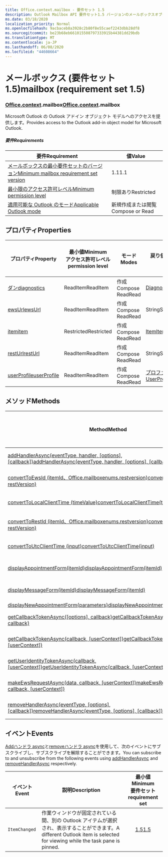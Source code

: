 ```yaml
---
title: Office.context.mailbox - 要件セット 1.5
description: Outlook Mailbox API 要件セット1.5 バージョンのメールボックスオブジェクトモデル。
ms.date: 03/18/2020
localization_priority: Normal
ms.openlocfilehash: 9acbaceb8a3928c2b80f8e55caef2243dbb28df8
ms.sourcegitcommit: be23b68eb661015508797333915b44381dd29bdb
ms.translationtype: MT
ms.contentlocale: ja-JP
ms.lasthandoff: 06/08/2020
ms.locfileid: "44608664"
---
```

# <a name="mailbox-requirement-set-15"></a><span data-ttu-id="b6967-103">メールボックス (要件セット 1.5)</span><span class="sxs-lookup"><span data-stu-id="b6967-103">mailbox (requirement set 1.5)</span></span>

### <a name="officecontextmailbox"></a><span data-ttu-id="b6967-104">[Office](office.md)[.context](office.context.md).mailbox</span><span class="sxs-lookup"><span data-stu-id="b6967-104">[Office](office.md)[.context](office.context.md).mailbox</span></span>

<span data-ttu-id="b6967-105">Microsoft Outlook の Outlook アドイン オブジェクト モデルへのアクセスを提供します。</span><span class="sxs-lookup"><span data-stu-id="b6967-105">Provides access to the Outlook add-in object model for Microsoft Outlook.</span></span>

##### <a name="requirements"></a><span data-ttu-id="b6967-106">要件</span><span class="sxs-lookup"><span data-stu-id="b6967-106">Requirements</span></span>

|<span data-ttu-id="b6967-107">要件</span><span class="sxs-lookup"><span data-stu-id="b6967-107">Requirement</span></span>| <span data-ttu-id="b6967-108">値</span><span class="sxs-lookup"><span data-stu-id="b6967-108">Value</span></span>|
|---|---|
|[<span data-ttu-id="b6967-109">メールボックスの最小要件セットのバージョン</span><span class="sxs-lookup"><span data-stu-id="b6967-109">Minimum mailbox requirement set version</span></span>](../../requirement-sets/outlook-api-requirement-sets.md)| <span data-ttu-id="b6967-110">1.1</span><span class="sxs-lookup"><span data-stu-id="b6967-110">1.1</span></span>|
|[<span data-ttu-id="b6967-111">最小限のアクセス許可レベル</span><span class="sxs-lookup"><span data-stu-id="b6967-111">Minimum permission level</span></span>](../../../outlook/understanding-outlook-add-in-permissions.md)| <span data-ttu-id="b6967-112">制限あり</span><span class="sxs-lookup"><span data-stu-id="b6967-112">Restricted</span></span>|
|[<span data-ttu-id="b6967-113">適用可能な Outlook のモード</span><span class="sxs-lookup"><span data-stu-id="b6967-113">Applicable Outlook mode</span></span>](../../../outlook/outlook-add-ins-overview.md#extension-points)| <span data-ttu-id="b6967-114">新規作成または閲覧</span><span class="sxs-lookup"><span data-stu-id="b6967-114">Compose or Read</span></span>|

## <a name="properties"></a><span data-ttu-id="b6967-115">プロパティ</span><span class="sxs-lookup"><span data-stu-id="b6967-115">Properties</span></span>

| <span data-ttu-id="b6967-116">プロパティ</span><span class="sxs-lookup"><span data-stu-id="b6967-116">Property</span></span> | <span data-ttu-id="b6967-117">最小値</span><span class="sxs-lookup"><span data-stu-id="b6967-117">Minimum</span></span><br><span data-ttu-id="b6967-118">アクセス許可レベル</span><span class="sxs-lookup"><span data-stu-id="b6967-118">permission level</span></span> | <span data-ttu-id="b6967-119">モード</span><span class="sxs-lookup"><span data-stu-id="b6967-119">Modes</span></span> | <span data-ttu-id="b6967-120">戻り値の種類</span><span class="sxs-lookup"><span data-stu-id="b6967-120">Return type</span></span> | <span data-ttu-id="b6967-121">最小値</span><span class="sxs-lookup"><span data-stu-id="b6967-121">Minimum</span></span><br><span data-ttu-id="b6967-122">要件セット</span><span class="sxs-lookup"><span data-stu-id="b6967-122">requirement set</span></span> |
|---|---|---|---|:---:|
| [<span data-ttu-id="b6967-123">ダン</span><span class="sxs-lookup"><span data-stu-id="b6967-123">diagnostics</span></span>](/javascript/api/outlook/office.mailbox?view=outlook-js-1.5#diagnostics) | <span data-ttu-id="b6967-124">ReadItem</span><span class="sxs-lookup"><span data-stu-id="b6967-124">ReadItem</span></span> | <span data-ttu-id="b6967-125">作成</span><span class="sxs-lookup"><span data-stu-id="b6967-125">Compose</span></span><br><span data-ttu-id="b6967-126">Read</span><span class="sxs-lookup"><span data-stu-id="b6967-126">Read</span></span> | [<span data-ttu-id="b6967-127">Diagnostics</span><span class="sxs-lookup"><span data-stu-id="b6967-127">Diagnostics</span></span>](/javascript/api/outlook/office.diagnostics?view=outlook-js-1.5) | [<span data-ttu-id="b6967-128">1.1</span><span class="sxs-lookup"><span data-stu-id="b6967-128">1.1</span></span>](../requirement-set-1.1/outlook-requirement-set-1.1.md) |
| [<span data-ttu-id="b6967-129">ewsUrl</span><span class="sxs-lookup"><span data-stu-id="b6967-129">ewsUrl</span></span>](/javascript/api/outlook/office.mailbox?view=outlook-js-1.5#ewsurl) | <span data-ttu-id="b6967-130">ReadItem</span><span class="sxs-lookup"><span data-stu-id="b6967-130">ReadItem</span></span> | <span data-ttu-id="b6967-131">作成</span><span class="sxs-lookup"><span data-stu-id="b6967-131">Compose</span></span><br><span data-ttu-id="b6967-132">Read</span><span class="sxs-lookup"><span data-stu-id="b6967-132">Read</span></span> | <span data-ttu-id="b6967-133">String</span><span class="sxs-lookup"><span data-stu-id="b6967-133">String</span></span> | [<span data-ttu-id="b6967-134">1.1</span><span class="sxs-lookup"><span data-stu-id="b6967-134">1.1</span></span>](../requirement-set-1.1/outlook-requirement-set-1.1.md) |
| [<span data-ttu-id="b6967-135">item</span><span class="sxs-lookup"><span data-stu-id="b6967-135">item</span></span>](office.context.mailbox.item.md) | <span data-ttu-id="b6967-136">Restricted</span><span class="sxs-lookup"><span data-stu-id="b6967-136">Restricted</span></span> | <span data-ttu-id="b6967-137">作成</span><span class="sxs-lookup"><span data-stu-id="b6967-137">Compose</span></span><br><span data-ttu-id="b6967-138">Read</span><span class="sxs-lookup"><span data-stu-id="b6967-138">Read</span></span> | [<span data-ttu-id="b6967-139">Item</span><span class="sxs-lookup"><span data-stu-id="b6967-139">Item</span></span>](/javascript/api/outlook/office.item?view=outlook-js-1.5) | [<span data-ttu-id="b6967-140">1.1</span><span class="sxs-lookup"><span data-stu-id="b6967-140">1.1</span></span>](../requirement-set-1.1/outlook-requirement-set-1.1.md) |
| [<span data-ttu-id="b6967-141">restUrl</span><span class="sxs-lookup"><span data-stu-id="b6967-141">restUrl</span></span>](/javascript/api/outlook/office.mailbox?view=outlook-js-1.5#resturl) | <span data-ttu-id="b6967-142">ReadItem</span><span class="sxs-lookup"><span data-stu-id="b6967-142">ReadItem</span></span> | <span data-ttu-id="b6967-143">作成</span><span class="sxs-lookup"><span data-stu-id="b6967-143">Compose</span></span><br><span data-ttu-id="b6967-144">Read</span><span class="sxs-lookup"><span data-stu-id="b6967-144">Read</span></span> | <span data-ttu-id="b6967-145">String</span><span class="sxs-lookup"><span data-stu-id="b6967-145">String</span></span> | [<span data-ttu-id="b6967-146">1.5</span><span class="sxs-lookup"><span data-stu-id="b6967-146">1.5</span></span>](../requirement-set-1.5/outlook-requirement-set-1.5.md) |
| [<span data-ttu-id="b6967-147">userProfile</span><span class="sxs-lookup"><span data-stu-id="b6967-147">userProfile</span></span>](/javascript/api/outlook/office.mailbox?view=outlook-js-1.4#userprofile) | <span data-ttu-id="b6967-148">ReadItem</span><span class="sxs-lookup"><span data-stu-id="b6967-148">ReadItem</span></span> | <span data-ttu-id="b6967-149">作成</span><span class="sxs-lookup"><span data-stu-id="b6967-149">Compose</span></span><br><span data-ttu-id="b6967-150">Read</span><span class="sxs-lookup"><span data-stu-id="b6967-150">Read</span></span> | [<span data-ttu-id="b6967-151">プロファイル</span><span class="sxs-lookup"><span data-stu-id="b6967-151">UserProfile</span></span>](/javascript/api/outlook/office.userprofile?view=outlook-js-1.5) | [<span data-ttu-id="b6967-152">1.1</span><span class="sxs-lookup"><span data-stu-id="b6967-152">1.1</span></span>](../requirement-set-1.1/outlook-requirement-set-1.1.md) |

## <a name="methods"></a><span data-ttu-id="b6967-153">メソッド</span><span class="sxs-lookup"><span data-stu-id="b6967-153">Methods</span></span>

| <span data-ttu-id="b6967-154">Method</span><span class="sxs-lookup"><span data-stu-id="b6967-154">Method</span></span> | <span data-ttu-id="b6967-155">最小値</span><span class="sxs-lookup"><span data-stu-id="b6967-155">Minimum</span></span><br><span data-ttu-id="b6967-156">アクセス許可レベル</span><span class="sxs-lookup"><span data-stu-id="b6967-156">permission level</span></span> | <span data-ttu-id="b6967-157">モード</span><span class="sxs-lookup"><span data-stu-id="b6967-157">Modes</span></span> | <span data-ttu-id="b6967-158">最小値</span><span class="sxs-lookup"><span data-stu-id="b6967-158">Minimum</span></span><br><span data-ttu-id="b6967-159">要件セット</span><span class="sxs-lookup"><span data-stu-id="b6967-159">requirement set</span></span> |
|---|---|---|:---:|
| <span data-ttu-id="b6967-160">[addHandlerAsync(eventType, handler, [options], [callback])](/javascript/api/outlook/office.mailbox?view=outlook-js-1.5#addhandlerasync-eventtype--handler--options--callback-)</span><span class="sxs-lookup"><span data-stu-id="b6967-160">[addHandlerAsync(eventType, handler, [options], [callback])](/javascript/api/outlook/office.mailbox?view=outlook-js-1.5#addhandlerasync-eventtype--handler--options--callback-)</span></span> | <span data-ttu-id="b6967-161">ReadItem</span><span class="sxs-lookup"><span data-stu-id="b6967-161">ReadItem</span></span> | <span data-ttu-id="b6967-162">作成</span><span class="sxs-lookup"><span data-stu-id="b6967-162">Compose</span></span><br><span data-ttu-id="b6967-163">Read</span><span class="sxs-lookup"><span data-stu-id="b6967-163">Read</span></span> | [<span data-ttu-id="b6967-164">1.5</span><span class="sxs-lookup"><span data-stu-id="b6967-164">1.5</span></span>](../requirement-set-1.5/outlook-requirement-set-1.5.md) |
| [<span data-ttu-id="b6967-165">convertToEwsId (itemId、Office.mailboxenums.restversion)</span><span class="sxs-lookup"><span data-stu-id="b6967-165">convertToEwsId(itemId, restVersion)</span></span>](/javascript/api/outlook/office.mailbox?view=outlook-js-1.5#converttoewsid-itemid--restversion-) | <span data-ttu-id="b6967-166">Restricted</span><span class="sxs-lookup"><span data-stu-id="b6967-166">Restricted</span></span> | <span data-ttu-id="b6967-167">作成</span><span class="sxs-lookup"><span data-stu-id="b6967-167">Compose</span></span><br><span data-ttu-id="b6967-168">Read</span><span class="sxs-lookup"><span data-stu-id="b6967-168">Read</span></span> | [<span data-ttu-id="b6967-169">1.3</span><span class="sxs-lookup"><span data-stu-id="b6967-169">1.3</span></span>](../requirement-set-1.3/outlook-requirement-set-1.3.md) |
| [<span data-ttu-id="b6967-170">convertToLocalClientTime (timeValue)</span><span class="sxs-lookup"><span data-stu-id="b6967-170">convertToLocalClientTime(timeValue)</span></span>](/javascript/api/outlook/office.mailbox?view=outlook-js-1.5#converttolocalclienttime-timevalue-) | <span data-ttu-id="b6967-171">ReadItem</span><span class="sxs-lookup"><span data-stu-id="b6967-171">ReadItem</span></span> | <span data-ttu-id="b6967-172">作成</span><span class="sxs-lookup"><span data-stu-id="b6967-172">Compose</span></span><br><span data-ttu-id="b6967-173">Read</span><span class="sxs-lookup"><span data-stu-id="b6967-173">Read</span></span> | [<span data-ttu-id="b6967-174">1.1</span><span class="sxs-lookup"><span data-stu-id="b6967-174">1.1</span></span>](../requirement-set-1.1/outlook-requirement-set-1.1.md) |
| [<span data-ttu-id="b6967-175">convertToRestId (itemId、Office.mailboxenums.restversion)</span><span class="sxs-lookup"><span data-stu-id="b6967-175">convertToRestId(itemId, restVersion)</span></span>](/javascript/api/outlook/office.mailbox?view=outlook-js-1.5#converttorestid-itemid--restversion-) | <span data-ttu-id="b6967-176">Restricted</span><span class="sxs-lookup"><span data-stu-id="b6967-176">Restricted</span></span> | <span data-ttu-id="b6967-177">作成</span><span class="sxs-lookup"><span data-stu-id="b6967-177">Compose</span></span><br><span data-ttu-id="b6967-178">Read</span><span class="sxs-lookup"><span data-stu-id="b6967-178">Read</span></span> | [<span data-ttu-id="b6967-179">1.3</span><span class="sxs-lookup"><span data-stu-id="b6967-179">1.3</span></span>](../requirement-set-1.3/outlook-requirement-set-1.3.md) |
| [<span data-ttu-id="b6967-180">convertToUtcClientTime (input)</span><span class="sxs-lookup"><span data-stu-id="b6967-180">convertToUtcClientTime(input)</span></span>](/javascript/api/outlook/office.mailbox?view=outlook-js-1.5#converttoutcclienttime-input-) | <span data-ttu-id="b6967-181">ReadItem</span><span class="sxs-lookup"><span data-stu-id="b6967-181">ReadItem</span></span> | <span data-ttu-id="b6967-182">作成</span><span class="sxs-lookup"><span data-stu-id="b6967-182">Compose</span></span><br><span data-ttu-id="b6967-183">Read</span><span class="sxs-lookup"><span data-stu-id="b6967-183">Read</span></span> | [<span data-ttu-id="b6967-184">1.1</span><span class="sxs-lookup"><span data-stu-id="b6967-184">1.1</span></span>](../requirement-set-1.1/outlook-requirement-set-1.1.md) |
| [<span data-ttu-id="b6967-185">displayAppointmentForm(itemId)</span><span class="sxs-lookup"><span data-stu-id="b6967-185">displayAppointmentForm(itemId)</span></span>](/javascript/api/outlook/office.mailbox?view=outlook-js-1.5#displayappointmentform-itemid-) | <span data-ttu-id="b6967-186">ReadItem</span><span class="sxs-lookup"><span data-stu-id="b6967-186">ReadItem</span></span> | <span data-ttu-id="b6967-187">作成</span><span class="sxs-lookup"><span data-stu-id="b6967-187">Compose</span></span><br><span data-ttu-id="b6967-188">Read</span><span class="sxs-lookup"><span data-stu-id="b6967-188">Read</span></span> | [<span data-ttu-id="b6967-189">1.1</span><span class="sxs-lookup"><span data-stu-id="b6967-189">1.1</span></span>](../requirement-set-1.1/outlook-requirement-set-1.1.md) |
| [<span data-ttu-id="b6967-190">displayMessageForm(itemId)</span><span class="sxs-lookup"><span data-stu-id="b6967-190">displayMessageForm(itemId)</span></span>](/javascript/api/outlook/office.mailbox?view=outlook-js-1.5#displaymessageform-itemid-) | <span data-ttu-id="b6967-191">ReadItem</span><span class="sxs-lookup"><span data-stu-id="b6967-191">ReadItem</span></span> | <span data-ttu-id="b6967-192">作成</span><span class="sxs-lookup"><span data-stu-id="b6967-192">Compose</span></span><br><span data-ttu-id="b6967-193">Read</span><span class="sxs-lookup"><span data-stu-id="b6967-193">Read</span></span> | [<span data-ttu-id="b6967-194">1.1</span><span class="sxs-lookup"><span data-stu-id="b6967-194">1.1</span></span>](../requirement-set-1.1/outlook-requirement-set-1.1.md) |
| [<span data-ttu-id="b6967-195">displayNewAppointmentForm(parameters)</span><span class="sxs-lookup"><span data-stu-id="b6967-195">displayNewAppointmentForm(parameters)</span></span>](/javascript/api/outlook/office.mailbox?view=outlook-js-1.5#displaynewappointmentform-parameters-) | <span data-ttu-id="b6967-196">ReadItem</span><span class="sxs-lookup"><span data-stu-id="b6967-196">ReadItem</span></span> | <span data-ttu-id="b6967-197">Read</span><span class="sxs-lookup"><span data-stu-id="b6967-197">Read</span></span> | [<span data-ttu-id="b6967-198">1.1</span><span class="sxs-lookup"><span data-stu-id="b6967-198">1.1</span></span>](../requirement-set-1.1/outlook-requirement-set-1.1.md) |
| <span data-ttu-id="b6967-199">[getCallbackTokenAsync([options], callback)](/javascript/api/outlook/office.mailbox?view=outlook-js-1.5#getcallbacktokenasync-options--callback-)</span><span class="sxs-lookup"><span data-stu-id="b6967-199">[getCallbackTokenAsync([options], callback)](/javascript/api/outlook/office.mailbox?view=outlook-js-1.5#getcallbacktokenasync-options--callback-)</span></span> | <span data-ttu-id="b6967-200">ReadItem</span><span class="sxs-lookup"><span data-stu-id="b6967-200">ReadItem</span></span> | <span data-ttu-id="b6967-201">作成</span><span class="sxs-lookup"><span data-stu-id="b6967-201">Compose</span></span><br><span data-ttu-id="b6967-202">Read</span><span class="sxs-lookup"><span data-stu-id="b6967-202">Read</span></span> | [<span data-ttu-id="b6967-203">1.5</span><span class="sxs-lookup"><span data-stu-id="b6967-203">1.5</span></span>](../requirement-set-1.5/outlook-requirement-set-1.5.md) |
| <span data-ttu-id="b6967-204">[getCallbackTokenAsync(callback, [userContext])](/javascript/api/outlook/office.mailbox?view=outlook-js-1.5#getcallbacktokenasync-callback--usercontext-)</span><span class="sxs-lookup"><span data-stu-id="b6967-204">[getCallbackTokenAsync(callback, [userContext])](/javascript/api/outlook/office.mailbox?view=outlook-js-1.5#getcallbacktokenasync-callback--usercontext-)</span></span> | <span data-ttu-id="b6967-205">ReadItem</span><span class="sxs-lookup"><span data-stu-id="b6967-205">ReadItem</span></span> | <span data-ttu-id="b6967-206">作成</span><span class="sxs-lookup"><span data-stu-id="b6967-206">Compose</span></span><br><span data-ttu-id="b6967-207">Read</span><span class="sxs-lookup"><span data-stu-id="b6967-207">Read</span></span> | [<span data-ttu-id="b6967-208">1.3</span><span class="sxs-lookup"><span data-stu-id="b6967-208">1.3</span></span>](../requirement-set-1.3/outlook-requirement-set-1.3.md)<br>[<span data-ttu-id="b6967-209">1.1</span><span class="sxs-lookup"><span data-stu-id="b6967-209">1.1</span></span>](../requirement-set-1.1/outlook-requirement-set-1.1.md) |
| <span data-ttu-id="b6967-210">[getUserIdentityTokenAsync(callback, [userContext])](/javascript/api/outlook/office.mailbox?view=outlook-js-1.5#getuseridentitytokenasync-callback--usercontext-)</span><span class="sxs-lookup"><span data-stu-id="b6967-210">[getUserIdentityTokenAsync(callback, [userContext])](/javascript/api/outlook/office.mailbox?view=outlook-js-1.5#getuseridentitytokenasync-callback--usercontext-)</span></span> | <span data-ttu-id="b6967-211">ReadItem</span><span class="sxs-lookup"><span data-stu-id="b6967-211">ReadItem</span></span> | <span data-ttu-id="b6967-212">作成</span><span class="sxs-lookup"><span data-stu-id="b6967-212">Compose</span></span><br><span data-ttu-id="b6967-213">Read</span><span class="sxs-lookup"><span data-stu-id="b6967-213">Read</span></span> | [<span data-ttu-id="b6967-214">1.1</span><span class="sxs-lookup"><span data-stu-id="b6967-214">1.1</span></span>](../requirement-set-1.1/outlook-requirement-set-1.1.md) |
| <span data-ttu-id="b6967-215">[makeEwsRequestAsync(data, callback, [userContext])](/javascript/api/outlook/office.mailbox?view=outlook-js-1.5#makeewsrequestasync-data--callback--usercontext-)</span><span class="sxs-lookup"><span data-stu-id="b6967-215">[makeEwsRequestAsync(data, callback, [userContext])](/javascript/api/outlook/office.mailbox?view=outlook-js-1.5#makeewsrequestasync-data--callback--usercontext-)</span></span> | <span data-ttu-id="b6967-216">ReadWriteMailbox</span><span class="sxs-lookup"><span data-stu-id="b6967-216">ReadWriteMailbox</span></span> | <span data-ttu-id="b6967-217">作成</span><span class="sxs-lookup"><span data-stu-id="b6967-217">Compose</span></span><br><span data-ttu-id="b6967-218">Read</span><span class="sxs-lookup"><span data-stu-id="b6967-218">Read</span></span> | [<span data-ttu-id="b6967-219">1.1</span><span class="sxs-lookup"><span data-stu-id="b6967-219">1.1</span></span>](../requirement-set-1.1/outlook-requirement-set-1.1.md) |
| <span data-ttu-id="b6967-220">[removeHandlerAsync(eventType, [options], [callback])](/javascript/api/outlook/office.mailbox?view=outlook-js-1.5#removehandlerasync-eventtype--options--callback-)</span><span class="sxs-lookup"><span data-stu-id="b6967-220">[removeHandlerAsync(eventType, [options], [callback])](/javascript/api/outlook/office.mailbox?view=outlook-js-1.5#removehandlerasync-eventtype--options--callback-)</span></span> | <span data-ttu-id="b6967-221">ReadItem</span><span class="sxs-lookup"><span data-stu-id="b6967-221">ReadItem</span></span> | <span data-ttu-id="b6967-222">作成</span><span class="sxs-lookup"><span data-stu-id="b6967-222">Compose</span></span><br><span data-ttu-id="b6967-223">Read</span><span class="sxs-lookup"><span data-stu-id="b6967-223">Read</span></span> | [<span data-ttu-id="b6967-224">1.5</span><span class="sxs-lookup"><span data-stu-id="b6967-224">1.5</span></span>](../requirement-set-1.5/outlook-requirement-set-1.5.md) |

## <a name="events"></a><span data-ttu-id="b6967-225">イベント</span><span class="sxs-lookup"><span data-stu-id="b6967-225">Events</span></span>

<span data-ttu-id="b6967-226">[Addハンドラ async](/javascript/api/outlook/office.mailbox?view=outlook-js-1.5#addhandlerasync-eventtype--handler--options--callback-)と[removeハンドラ async](/javascript/api/outlook/office.mailbox?view=outlook-js-1.5#removehandlerasync-eventtype--options--callback-)を使用して、次のイベントにサブスクライブし、サブスクライブを解除することができます。</span><span class="sxs-lookup"><span data-stu-id="b6967-226">You can subscribe to and unsubscribe from the following events using [addHandlerAsync](/javascript/api/outlook/office.mailbox?view=outlook-js-1.5#addhandlerasync-eventtype--handler--options--callback-) and [removeHandlerAsync](/javascript/api/outlook/office.mailbox?view=outlook-js-1.5#removehandlerasync-eventtype--options--callback-) respectively.</span></span>

| <span data-ttu-id="b6967-227">イベント</span><span class="sxs-lookup"><span data-stu-id="b6967-227">Event</span></span> | <span data-ttu-id="b6967-228">説明</span><span class="sxs-lookup"><span data-stu-id="b6967-228">Description</span></span> | <span data-ttu-id="b6967-229">最小値</span><span class="sxs-lookup"><span data-stu-id="b6967-229">Minimum</span></span><br><span data-ttu-id="b6967-230">要件セット</span><span class="sxs-lookup"><span data-stu-id="b6967-230">requirement set</span></span> |
|---|---|:---:|
|`ItemChanged`| <span data-ttu-id="b6967-231">作業ウィンドウが固定されている間、別の Outlook アイテムが選択され、表示することができます。</span><span class="sxs-lookup"><span data-stu-id="b6967-231">A different Outlook item is selected for viewing while the task pane is pinned.</span></span> | [<span data-ttu-id="b6967-232">1.5</span><span class="sxs-lookup"><span data-stu-id="b6967-232">1.5</span></span>](../requirement-set-1.5/outlook-requirement-set-1.5.md) |
